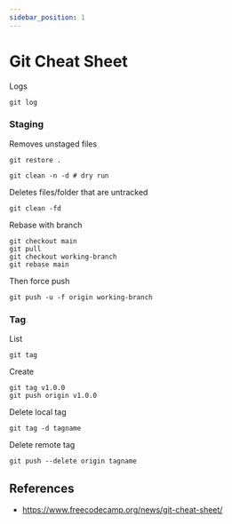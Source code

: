 ```yaml
---
sidebar_position: 1
---
```


# Git Cheat Sheet

Logs
```
git log
```

### Staging

Removes unstaged files
```
git restore .
```
```
git clean -n -d # dry run
```
Deletes files/folder that are untracked
```
git clean -fd
```

Rebase with branch
```
git checkout main
git pull
git checkout working-branch
git rebase main
```
Then force push
```
git push -u -f origin working-branch
```

### Tag

List
```
git tag
```

Create
```
git tag v1.0.0
git push origin v1.0.0
```

Delete local tag
```
git tag -d tagname
```

Delete remote tag
```
git push --delete origin tagname
```

## References

- https://www.freecodecamp.org/news/git-cheat-sheet/